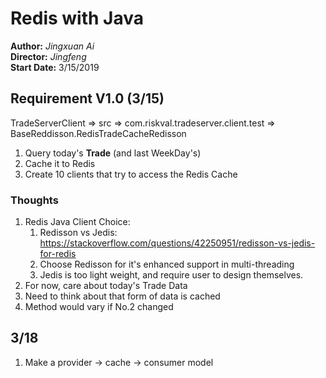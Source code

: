 # Redis with Java

**Author:** *Jingxuan Ai*  
**Director:** *Jingfeng*  
**Start Date:** 3/15/2019  

## Requirement V1.0 (3/15)

TradeServerClient => src => com.riskval.tradeserver.client.test => BaseReddisson.RedisTradeCacheRedisson

1. Query today's **Trade** (and last WeekDay's)
2. Cache it to Redis
3. Create 10 clients that try to access the Redis Cache

### Thoughts

1. Redis Java Client Choice:
   1. Redisson vs Jedis: <https://stackoverflow.com/questions/42250951/redisson-vs-jedis-for-redis>
   2. Choose Redisson for it's enhanced support in multi-threading
   3. Jedis is too light weight, and require user to design themselves.
2. For now, care about today's Trade Data
3. Need to think about that form of data is cached
4. Method would vary if No.2 changed

## 3/18

1. Make a provider -> cache -> consumer model